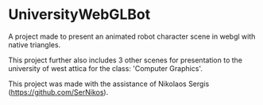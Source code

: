 # UniversityWebGLBot
A project made to present an animated robot character scene in webgl with native triangles.

This project further also includes 3 other scenes for presentation to the university of west attica for the class: 'Computer Graphics'.

This project was made with the assistance of Nikolaos Sergis (https://github.com/SerNikos).
